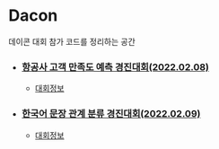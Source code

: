 # Dacon
데이콘 대회 참가 코드를 정리하는 공간

- ### [항공사 고객 만족도 예측 경진대회(2022.02.08)](https://github.com/teng-ny/Dacon/tree/main/1.%20%ED%95%AD%EA%B3%B5%EC%82%AC%20%EA%B3%A0%EA%B0%9D%20%EB%A7%8C%EC%A1%B1%EB%8F%84%20%EC%98%88%EC%B8%A1%20%EA%B2%BD%EC%A7%84%EB%8C%80%ED%9A%8C)
  - [대회정보](https://dacon.io/competitions/official/235871/overview/description)

- ### [한국어 문장 관계 분류 경진대회(2022.02.09)](https://github.com/teng-ny/Dacon/tree/main/2.%20%ED%95%9C%EA%B5%AD%EC%96%B4%20%EB%AC%B8%EC%9E%A5%20%EA%B4%80%EA%B3%84%20%EB%B6%84%EB%A5%98%20%EA%B2%BD%EC%A7%84%EB%8C%80%ED%9A%8C) 
  - [대회정보](https://dacon.io/competitions/official/235875/overview/description)
